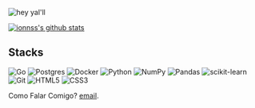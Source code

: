 ![hey yal'll](https://media3.giphy.com/media/v1.Y2lkPTc5MGI3NjExemR3ZTl5bG9xMjBmYTFiNjI5cDhwcWRhZHE5b3p5eTY0NGJ5amxoZCZlcD12MV9pbnRlcm5hbF9naWZfYnlfaWQmY3Q9Zw/xT39D7D1jX4ZjGK5EI/giphy.webp)

[![ionnss's github stats](https://github-readme-stats.vercel.app/api?username=ionnss&theme=blue-green)](https://github.com/ionnss/github-readme-stats)


## Stacks
![Go](https://img.shields.io/badge/go-%2300ADD8.svg?style=for-the-badge&logo=go&logoColor=white)
![Postgres](https://img.shields.io/badge/postgres-%23316192.svg?style=for-the-badge&logo=postgresql&logoColor=white) 
![Docker](https://img.shields.io/badge/docker-%230db7ed.svg?style=for-the-badge&logo=docker&logoColor=white)
![Python](https://img.shields.io/badge/python-3670A0?style=for-the-badge&logo=python&logoColor=ffdd54)
![NumPy](https://img.shields.io/badge/numpy-%23013243.svg?style=for-the-badge&logo=numpy&logoColor=white)
![Pandas](https://img.shields.io/badge/pandas-%23150458.svg?style=for-the-badge&logo=pandas&logoColor=white)
![scikit-learn](https://img.shields.io/badge/scikit--learn-%23F7931E.svg?style=for-the-badge&logo=scikit-learn&logoColor=white)
![Git](https://img.shields.io/badge/git-%23F05033.svg?style=for-the-badge&logo=git&logoColor=white)
<img alt="HTML5" src="https://img.shields.io/badge/html5-%23E34F26.svg?style=for-the-badge&logo=html5&logoColor=white"/>
<img alt="CSS3" src="https://img.shields.io/badge/css3-%231572B6.svg?style=for-the-badge&logo=css3&logoColor=white"/>

 Como Falar Comigo? [email](zara.leonardo@gmail.com).
